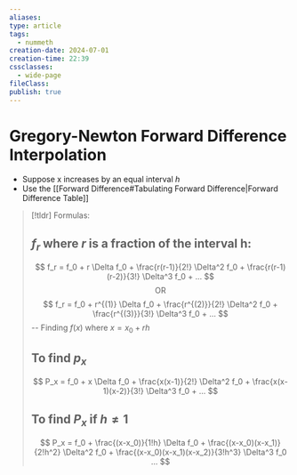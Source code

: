 ```yaml
---
aliases: 
type: article
tags:
  - nummeth
creation-date: 2024-07-01
creation-time: 22:39
cssclasses:
  - wide-page
fileClass: 
publish: true
---
```

# Gregory-Newton Forward Difference Interpolation
- Suppose x increases by an equal interval $h$
- Use the [[Forward Difference#Tabulating Forward Difference|Forward Difference Table]]
> 	[!tldr] Formulas:
> ## $f_r$ where $r$ is a fraction of the interval h:
> $$
> f_r = f_0 + r \Delta f_0 + \frac{r(r-1)}{2!} \Delta^2 f_0 + \frac{r(r-1)(r-2)}{3!} \Delta^3 f_0 + ...
> $$
> $$\text{OR}$$
> $$
> f_r = f_0 + r^{(1)} \Delta f_0 + \frac{r^{(2)}}{2!} \Delta^2 f_0 + \frac{r^{(3)}}{3!} \Delta^3 f_0 + ...
> $$
> -- Finding $f(x)$ where $x = x_0 + rh$
> ## To find $p_x$
> $$
> P_x = f_0 + x \Delta f_0 + \frac{x(x-1)}{2!} \Delta^2 f_0 + \frac{x(x-1)(x-2)}{3!} \Delta^3 f_0 + ...
> $$
> ## To find $P_x$ if $h \neq 1$
> $$
> P_x = f_0 + \frac{(x-x_0)}{1!h} \Delta f_0 + \frac{(x-x_0)(x-x_1)}{2!h^2} \Delta^2 f_0 + \frac{(x-x_0)(x-x_1)(x-x_2)}{3!h^3} \Delta^3 f_0 ...
> $$
